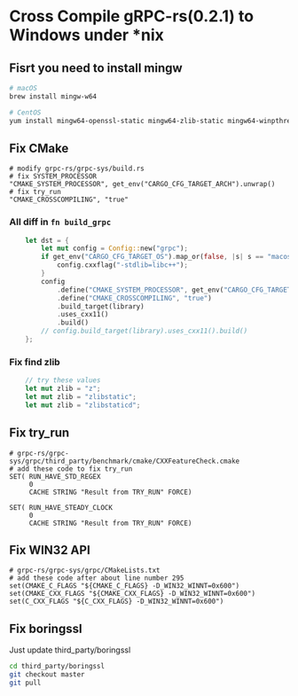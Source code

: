 # Cross Compile gRPC-rs(0.2.1) to Windows under *nix

## Fisrt you need to install mingw

```bash
# macOS
brew install mingw-w64

# CentOS
yum install mingw64-openssl-static mingw64-zlib-static mingw64-winpthreads-static
```

## Fix CMake

```
# modify grpc-rs/grpc-sys/build.rs
# fix SYSTEM_PROCESSOR
"CMAKE_SYSTEM_PROCESSOR", get_env("CARGO_CFG_TARGET_ARCH").unwrap()
# fix try_run
"CMAKE_CROSSCOMPILING", "true"
```

### All diff in `fn build_grpc`

```rust
    let dst = {
        let mut config = Config::new("grpc");
        if get_env("CARGO_CFG_TARGET_OS").map_or(false, |s| s == "macos") {
            config.cxxflag("-stdlib=libc++");
        }
        config
            .define("CMAKE_SYSTEM_PROCESSOR", get_env("CARGO_CFG_TARGET_ARCH").unwrap())
            .define("CMAKE_CROSSCOMPILING", "true")
            .build_target(library)
            .uses_cxx11()
            .build()
        // config.build_target(library).uses_cxx11().build()
    };
```

### Fix find zlib

```rust
    // try these values
    let mut zlib = "z";
    let mut zlib = "zlibstatic";
    let mut zlib = "zlibstaticd";
```

## Fix try_run

```
# grpc-rs/grpc-sys/grpc/third_party/benchmark/cmake/CXXFeatureCheck.cmake
# add these code to fix try_run
SET( RUN_HAVE_STD_REGEX
     0
     CACHE STRING "Result from TRY_RUN" FORCE)

SET( RUN_HAVE_STEADY_CLOCK
     0
     CACHE STRING "Result from TRY_RUN" FORCE)
```

## Fix WIN32 API

```
# grpc-rs/grpc-sys/grpc/CMakeLists.txt
# add these code after about line number 295
set(CMAKE_C_FLAGS "${CMAKE_C_FLAGS} -D_WIN32_WINNT=0x600")
set(CMAKE_CXX_FLAGS "${CMAKE_CXX_FLAGS} -D_WIN32_WINNT=0x600")
set(C_CXX_FLAGS "${C_CXX_FLAGS} -D_WIN32_WINNT=0x600")
```

## Fix boringssl

Just update third_party/boringssl

```bash
cd third_party/boringssl
git checkout master
git pull
```
